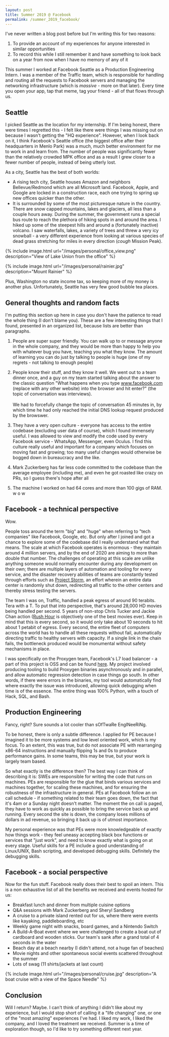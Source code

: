 ```yaml
---
layout: post
title: Summer 2019 @ Facebook
permalink: /summer_2019_facebook/
---
```


I've never written a blog post before but I'm writing this for two reasons:
1. To provide an account of my experiences for anyone interested in similar opportunities
2. To record this while I still remember it and have something to look back on a year from now when I have no memory of any of it

This summer I worked at Facebook Seattle as a Production Engineering Intern. I was a member of the Traffic team, which is responsible for handling and routing all the requests to Facebook servers and managing the networking infrastructure (which is *massive* - more on that later). Every time you open your app, tap that meme, tag your friend - all of that flows through us.

## Seattle

I picked Seattle as the location for my internship. If I'm being honest, there were times I regretted this - I felt like there were things I was missing out on because I wasn't getting the "HQ experience". However, when I look back on it, I think Facebook's Seattle office (the biggest office after their headquarters in Menlo Park) was a much, much better environment for me to work in and learn from. The number of people was significantly fewer than the relatively crowded MPK office and as a result I grew closer to a fewer number of people, instead of being utterly lost.

As a city, Seattle has the best of both worlds:
- A rising tech city, Seattle houses Amazon and neighbors Bellevue/Redmond which are all Microsoft land. Facebook, Apple, and Google are locked in a construction race, each one trying to spring up new offices quicker than the other.
- It is surrounded by some of the most picturesque nature in the country. There are snow capped mountains, lakes and glaciers, all less than a couple hours away. During the summer, the government runs a special bus route to reach the plethora of hiking spots in and around the area. I hiked up some of the steepest hills and around a (fortunately inactive) volcano. I saw waterfalls, lakes, a variety of trees and threw a very icy snowball - a very different experience from looking at various species of dead grass stretching for miles in every direction (*cough* Mission Peak).

{% include image.html url="/images/personal/office_view.png" description="View of Lake Union from the office" %}
&nbsp;

{% include image.html url="/images/personal/rainier.jpg" description="Mount Rainier" %}
&nbsp;

Plus, Washington no state income tax, so keeping more of my money is another plus. Unfortunately, Seattle has very few good bubble tea places.

## General thoughts and random facts

I'm putting this section up here in case you don't have the patience to read the whole thing (I don't blame you). These are a few interesting things that I found, presented in an organized list, because lists are better than paragraphs.
1. People are super super friendly. You can walk up to or message anyone in the whole company, and they would be more than happy to help you with whatever bug you have, teaching you what they know. The amount of learning you can do just by talking to people is huge (one of my regrets - not talking to enough people)
2. People know their stuff, and they know it well. We went out to a team dinner once, and a guy on my team started talking about the answer to the classic question "What happens when you type www.facebook.com (replace with any other website) into the browser and hit enter?" (the topic of conversation was interviews).
<br/><br/>
We had to forcefully change the topic of conversation 45 minutes in, by which time he had only reached the initial DNS lookup request produced by the browswer.

3. They have a very open culture - everyone has access to the entire codebase (excluding user data of course), which I found immensely useful. I was allowed to view and modify the code used by every Facebook service - WhatsApp, Messenger, even Oculus. I find this culture really useful and important for a company which focuses on moving fast and growing; too many useful changes would otherwise be bogged down in bureaucracy and the like.
4. Mark Zuckerberg has far less code committed to the codebase than the average employee (including me), and even he got roasted like crazy on PRs, so I guess there's hope after all
5. The machine I worked on had 64 cores and more than 100 gigs of RAM. w o w

## Facebook - a technical perspective

Wow.

People toss around the term "big" and "huge" when referring to "tech companies" like Facebook, Google, etc. But only after I joined and got a chance to explore some of the codebase did I really understand what that means. The scale at which Facebook operates is enormous - they maintain around 4 million servers, and by the end of 2020 are aiming to more than double that number. The challenges of operating at this scale are unlike anything someone would normally encounter during any development on their own; there are multiple layers of automation and tooling for every service, and the disaster recovery abilities of teams are constantly tested through efforts such as [Project Storm](https://www.forbes.com/sites/roberthof/2016/09/11/interview-how-facebooks-project-storm-heads-off-data-center-disasters/#570af4c14875), an effort wherein an entire data center is randomly shut down, redirecting all traffic to the other centers and thereby stress testing the servers.

The team I was on, Traffic, handled a peak egress of around 90 terabits. Tera with a T. To put that into perspective, that's around 28,000 HD movies being handled per second. 5 years of non-stop Chris Tucker and Jackie Chan action ([Rush Hour](https://www.imdb.com/title/tt0120812/) is objectively one of the best movies ever). Keep in mind that this is every second, so it would only take about 10 seconds to hit about 1 petabit of egress. Every second, the entire fleet of computers across the world has to handle all these requests without fail, automatically directing traffic to healthy servers with capacity. If a single link in the chain fails, the bottleneck produced would be monumental without safety mechanisms in place.

I was specifically on the Proxygen team, Facebook's L7 load balancer - a part of this project is OSS and can be found [here](https://github.com/facebook/proxygen). My project involved producing tooling to build Proxygen binaries asynchronously and in parallel, and allow automatic regression detection in case things go south. In other words, if there were errors in the binaries, my tool would automatically find where exactly the issue was introduced, allowing quick debugging when time is of the essence. The entire thing was 100% Python, with a touch of Hack, SQL, and Bash.

## Production Engineering

Fancy, right? Sure sounds a lot cooler than sOfTwaRe EngINeeRiNg.

To be honest, there is only a subtle difference. I applied for PE because I imagined it to be more systems and low level oriented work, which is my focus. To an extent, this was true, but do not associate PE with rearranging x86-64 instructions and manually flipping 1s and 0s to produce performance gains. In some teams, this may be true, but your work is largely team based.

So what exactly is the difference then? The best way I can think of describing it is: SWEs are responsible for writing the code that runs on machines. PEs are responsible for the glue that binds various services and machines together, for scaling these machines, and for ensuring the robustness of the infrastructure in general. PEs at Facebook follow an on call schedule - if something related to their team goes down, the fact that it's 4am or a Sunday night doesn't matter. The moment the on call is paged, they have to work as quickly as possible to bring the service back up and running. Every second the site is down, the company loses millions of dollars in ad revenue, so bringing it back up is of utmost importance.

My personal experience was that PEs were more knowledgeable of exactly how things work - they feel uneasy accepting black box functions or services that "just work", and need to know exactly what is going on at every stage. Useful skills for a PE include a good understanding of Linux/UNIX, Bash scripting, and developed debugging skills. Definitely the debugging skills.

## Facebook - a social perspective

Now for the fun stuff. Facebook really does their best to spoil an intern. This is a non exhaustive list of all the benefits we received and events hosted for us:
- Breakfast lunch and dinner from multiple cuisine options
- Q&A sessions with Mark Zuckerberg and Sheryl Sandberg
- A cruise to a private island rented out for us, where there were events like kayaking, paddleboarding, etc
- Weekly game night with snacks, board games, and a Nintendo Switch
- A Build-A-Boat event where we were challenged to create a boat out of cardboard and wooden sticks. Our team's sank after a grand total of 4 seconds in the water
- Beach day at a beach nearby (I didn't attend, not a huge fan of beaches)
- Movie nights and other spontaneous social events scattered throughout the summer
- Lots of swag (11 shirts/jackets at last count)

{% include image.html url="/images/personal/cruise.jpg" description="A boat cruise with a view of the Space Needle" %}
&nbsp;

## Conclusion

Will I return? Maybe. I can't think of anything I didn't like about my experience, but I would stop short of calling it a "life changing" one, or one of the "most amazing" experiences I've had. I liked my work, I liked the company, and I loved the treatment we received. Summer is a time of exploration though, so I'd like to try something different next year.